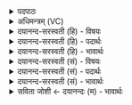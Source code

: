 <details><summary>पदपाठः</summary>

सोम॑स्य। रू॒पम्। क्री॒तस्य॑। प॒रि॒स्रुदिति॑ परि॒ऽस्रुत्। परि॑। सि॒च्य॒ते॒। अ॒श्विभ्या॒मित्य॒श्विऽभ्या॑म्। दु॒ग्धम्। भे॒ष॒जम्। इन्द्रा॑य। ऐ॒न्द्रम्। सर॑स्वत्या। १५।
</details>

<details><summary>अधिमन्त्रम् (VC)</summary>

- सोमो देवता
- हैमवर्चिर्ऋषिः
- अनुष्टुप्
- गान्धारः
</details>

<details><summary>दयानन्द-सरस्वती (हि) - विषयः</summary>

कुमारी कन्याओं को क्या करना चाहिये, इस विषय को अगले मन्त्र में कहा है ॥
</details>

<details><summary>दयानन्द-सरस्वती (हि) - पदार्थः</summary>

पदार्थान्वयभाषाः -  हे स्त्री लोगो ! जैसे (सरस्वत्या) विदुषी स्त्री से (क्रीतस्य) ग्रहण किए हुए (सोमस्य) सोमादि ओषधिगण का (परिस्रुत्) सब ओर से प्राप्त होनेवाला रस (रूपम्) सुस्वरूप और (अश्विभ्याम्) वैदिक विद्या में पूर्ण दो विद्वानों के लिये (दुग्धम्) दुहा हुआ (भेषजम्) औषधरूप दूध तथा (इन्द्राय) ऐश्वर्य चाहनेवाले के लिये (ऐन्द्रम्) विद्युत्सम्बन्धी विशेष ज्ञान (परिषिच्यते) सब ओर से सिद्ध किया जाता है, वैसे तुम भी आचरण करो ॥१५ ॥
</details>

<details><summary>दयानन्द-सरस्वती (हि) - भावार्थः</summary>

भावार्थभाषाः -  इस मन्त्र में वाचकलुप्तोपमालङ्कार है। सब कुमारियों को योग्य है कि ब्रह्मचर्य से व्याकरण, धर्म्म, विद्या और आयुर्वेदादि को पढ़, स्वयंवर विवाह कर, ओषधियों को और औषधवत् अन्न और दाल कढ़ी आदि को अच्छा पका, उत्तम रसों से युक्त कर, पति आदि को भोजन करा तथा स्वयं भोजन करके बल, आरोग्य की सदा उन्नति किया करें ॥१५ ॥
</details>

<details><summary>दयानन्द-सरस्वती (सं) - विषयः</summary>

कुमारीभिः किं कर्त्तव्यमित्याह ॥
</details>

<details><summary>दयानन्द-सरस्वती (सं) - पदार्थः</summary>

पदार्थान्वयभाषाः -  हे स्त्रियो ! यथा सरस्वत्या विदुष्या क्रीतस्य सोमस्य परिस्रुद् रूपमश्विभ्यां दुग्धं भेषजमिन्द्रायैन्द्रं परिषिच्यते, तथा यूयमप्याचरत ॥१५ ॥
</details>

<details><summary>दयानन्द-सरस्वती (सं) - भावार्थः</summary>

भावार्थभाषाः -  अत्र वाचकलुप्तोपमालङ्कारः। सर्वाभिः कुमारीभिर्ब्रह्मचर्य्येण व्याकरणधर्म्मविद्यायुर्वेदादीनधीत्य स्वयंवरविवाहं कृत्वा प्रशस्तान्यौषधान्यौषधवदन्नव्यञ्जनानि च परिपच्य सुरसैः संयोज्य पत्यादीन् सम्भोज्य स्वयं च भुक्त्वा बलारोग्योन्नतिः सततं कार्या ॥१५ ॥
</details>

<details><summary>सविता जोशी ← दयानन्दः (म) - भावार्थः</summary>

भावार्थभाषाः -  या मंत्रात वाचकलुप्तोपमालंकार आहे. सर्व कुमारिकांनी ब्रह्मचर्य पाळून व्याकरण, धर्म, विद्या व आयुर्वेद इत्यादींचे अध्ययन करावे. स्वयवर विवाह करावा. औषधांचे यथावत सेवन करावे. अन्न, वरण, कढी इत्यादी रसयुक्त पदार्थ चांगल्याप्रकारे बनवावे. पतीचे भोजन झाल्यानंतर स्वतः जेवावे. आरोग्य व बल वाढवावे.
</details>
